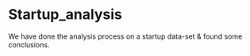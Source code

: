 # Startup_analysis
We have done the analysis process on a startup data-set &amp; found some conclusions.
